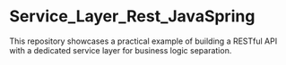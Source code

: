 # Service_Layer_Rest_JavaSpring
This repository showcases a practical example of building a RESTful API with a dedicated service layer for business logic separation.
